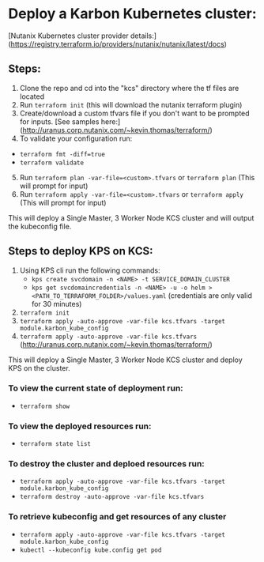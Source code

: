 
# Deploy a Karbon Kubernetes cluster:

[Nutanix Kubernetes cluster provider details:] (https://registry.terraform.io/providers/nutanix/nutanix/latest/docs)

## Steps:
1. Clone the repo and cd into the "kcs" directory where the tf files are located
2. Run `terraform init` (this will download the nutanix terraform plugin)
3. Create/download a custom tfvars file if you don't want to be prompted for inputs. [See samples here:] (http://uranus.corp.nutanix.com/~kevin.thomas/terraform/)
4. To validate your configuration run:
  - `terraform fmt -diff=true`
  - `terraform validate`
5. Run `terraform plan -var-file=<custom>.tfvars` or
       `terraform plan` (This will prompt for input)
6. Run `terraform apply -var-file=<custom>.tfvars` or
       `terraform apply` (This will prompt for input)

This will deploy a Single Master, 3 Worker Node KCS cluster and will output the kubeconfig file.

## Steps to deploy KPS on KCS:
1. Using KPS cli run the following commands:
   - `kps create svcdomain -n <NAME> -t SERVICE_DOMAIN_CLUSTER`
   - `kps get svcdomaincredentials -n <NAME> -u -o helm > <PATH_TO_TERRAFORM_FOLDER>/values.yaml` (credentials are only valid for 30 minutes)
2. `terraform init`
3. `terraform apply -auto-approve -var-file kcs.tfvars -target module.karbon_kube_config`
4. `terraform apply -auto-approve -var-file kcs.tfvars` (http://uranus.corp.nutanix.com/~kevin.thomas/terraform/)

This will deploy a Single Master, 3 Worker Node KCS cluster and deploy KPS on the cluster.

### To view the current state of deployment run:
- `terraform show`
### To view the deployed resources run:
-  `terraform state list`

### To destroy the cluster and deploed resources run:
-  `terraform apply -auto-approve -var-file kcs.tfvars -target module.karbon_kube_config`
-  `terraform destroy -auto-approve -var-file kcs.tfvars`

### To retrieve kubeconfig and get resources of any cluster
- `terraform apply -auto-approve -var-file kcs.tfvars -target module.karbon_kube_config`
- `kubectl --kubeconfig kube.config get pod`
